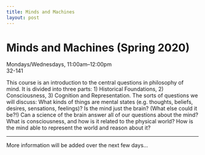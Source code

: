 ```yaml
---
title: Minds and Machines
layout: post
---
```


# Minds and Machines (Spring 2020)
<i class="fa fa-calendar"></i> Mondays/Wednesdays, 11:00am–12:00pm  
<i class="fa fa-map-marker"></i> 32-141

This course is an introduction to the central questions in philosophy of mind. It is divided into three parts: 1) Historical Foundations, 2) Consciousness, 3) Cognition and Representation. The sorts of questions we will discuss: What kinds of things are mental states (e.g. thoughts, beliefs, desires, sensations, feelings)? Is the mind just the brain? (What else could it be?!) Can a science of the brain answer all of our questions about the mind? What is consciousness, and how is it related to the physical world? How is the mind able to represent the world and reason about it?

---

More information will be added over the next few days...
